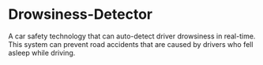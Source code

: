 # Drowsiness-Detector
A car safety technology that can auto-detect driver drowsiness in real-time. This system can prevent road accidents that are caused by drivers who fell asleep while driving.
